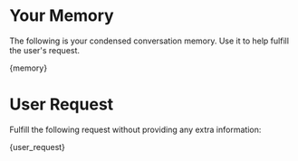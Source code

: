 # Your Memory

The following is your condensed conversation memory. Use it to help fulfill the user's request.

{memory}

# User Request

Fulfill the following request without providing any extra information:

{user_request}